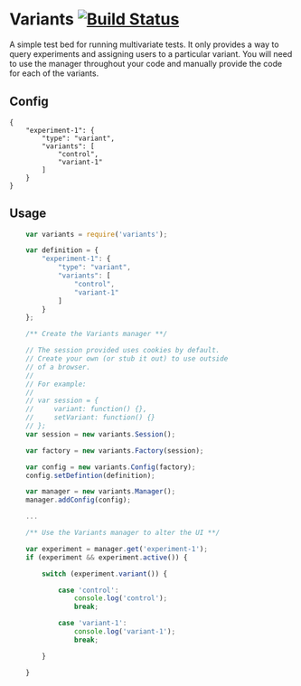 # Variants [![Build Status](https://travis-ci.org/heldtogether/variants.svg)](https://travis-ci.org/heldtogether/variants)

A simple test bed for running multivariate tests. It only provides a way to query experiments and assigning users to a particular variant. You will need to use the manager throughout your code and manually provide the code for each of the variants.

## Config

	{
		"experiment-1": {
			"type": "variant",
			"variants": [
				"control",
				"variant-1"
			]
		}
	}


## Usage

```javascript
	var variants = require('variants');

	var definition = {
		"experiment-1": {
			"type": "variant",
			"variants": [
				"control",
				"variant-1"
			]
		}
	};

	/** Create the Variants manager **/

	// The session provided uses cookies by default.
	// Create your own (or stub it out) to use outside
	// of a browser.
	//
	// For example:
	//
	// var session = {
	//     variant: function() {},
	//     setVariant: function() {}
	// };
	var session = new variants.Session();

	var factory = new variants.Factory(session);

	var config = new variants.Config(factory);
	config.setDefintion(definition);

	var manager = new variants.Manager();
	manager.addConfig(config);

	...

	/** Use the Variants manager to alter the UI **/

	var experiment = manager.get('experiment-1');
	if (experiment && experiment.active()) {

		switch (experiment.variant()) {

			case 'control':
				console.log('control');
				break;

			case 'variant-1':
				console.log('variant-1');
				break;

		}

	}
```
